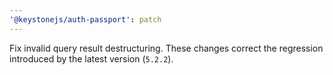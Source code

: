 ```yaml
---
'@keystonejs/auth-passport': patch
---
```


Fix invalid query result destructuring.
These changes correct the regression introduced by the latest version (`5.2.2`).
